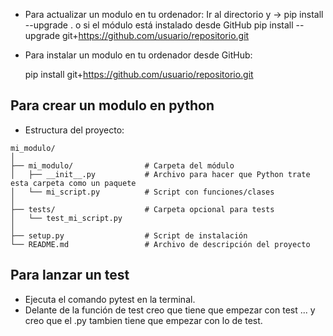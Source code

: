 - Para actualizar un modulo en tu ordenador:
    Ir al directorio y -> pip install --upgrade .
    o  si el módulo está instalado desde GitHub
    pip install --upgrade git+https://github.com/usuario/repositorio.git

- Para instalar un modulo en tu ordenador desde GitHub:

    pip install git+https://github.com/usuario/repositorio.git

## Para crear un modulo en python
- Estructura del proyecto:
```
mi_modulo/
│
├── mi_modulo/                # Carpeta del módulo
│   ├── __init__.py           # Archivo para hacer que Python trate esta carpeta como un paquete
│   └── mi_script.py          # Script con funciones/clases
│
├── tests/                    # Carpeta opcional para tests
│   └── test_mi_script.py
│
├── setup.py                  # Script de instalación
└── README.md                 # Archivo de descripción del proyecto
```
## Para lanzar un test

- Ejecuta el comando pytest en la terminal.
- Delante de la función de test creo que tiene que empezar con test ... y creo que el .py tambien tiene que empezar con lo de test.